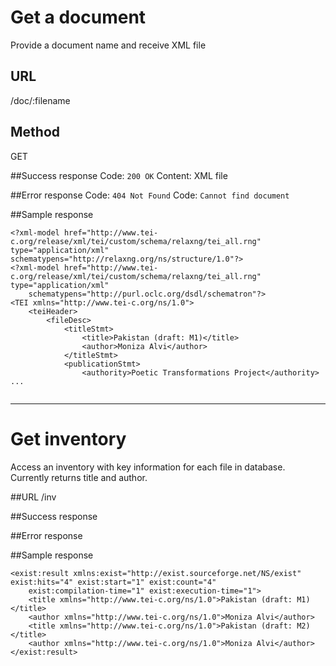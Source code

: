 # Get a document
Provide a document name and receive XML file

## URL
/doc/:filename

## Method
GET

##Success response
Code: `200 OK`
Content: XML file

##Error response
Code: `404 Not Found`
Code: `Cannot find document`

##Sample response

```
<?xml-model href="http://www.tei-c.org/release/xml/tei/custom/schema/relaxng/tei_all.rng" type="application/xml" schematypens="http://relaxng.org/ns/structure/1.0"?>
<?xml-model href="http://www.tei-c.org/release/xml/tei/custom/schema/relaxng/tei_all.rng" type="application/xml"
	schematypens="http://purl.oclc.org/dsdl/schematron"?>
<TEI xmlns="http://www.tei-c.org/ns/1.0">
	<teiHeader>
		<fileDesc>
			<titleStmt>
				<title>Pakistan (draft: M1)</title>
				<author>Moniza Alvi</author>
			</titleStmt>
			<publicationStmt>
				<authority>Poetic Transformations Project</authority> ... 
				
```
 
---

# Get inventory
Access an inventory with key information for each file in database. Currently returns title and author.

##URL
/inv

##Success response

##Error response

##Sample response
```
<exist:result xmlns:exist="http://exist.sourceforge.net/NS/exist" exist:hits="4" exist:start="1" exist:count="4"
	exist:compilation-time="1" exist:execution-time="1">
	<title xmlns="http://www.tei-c.org/ns/1.0">Pakistan (draft: M1)</title>
	<author xmlns="http://www.tei-c.org/ns/1.0">Moniza Alvi</author>
	<title xmlns="http://www.tei-c.org/ns/1.0">Pakistan (draft: M2)</title>
	<author xmlns="http://www.tei-c.org/ns/1.0">Moniza Alvi</author>
</exist:result>

```

